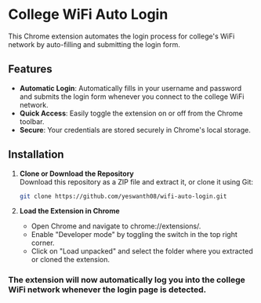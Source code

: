 # College WiFi Auto Login

This Chrome extension automates the login process for college's WiFi network by auto-filling and submitting the login form.

## Features

- **Automatic Login**: Automatically fills in your username and password and submits the login form whenever you connect to the college WiFi network.
- **Quick Access**: Easily toggle the extension on or off from the Chrome toolbar.
- **Secure**: Your credentials are stored securely in Chrome's local storage.

## Installation

1. **Clone or Download the Repository**  
   Download this repository as a ZIP file and extract it, or clone it using Git:
   ```bash
   git clone https://github.com/yeswanth08/wifi-auto-login.git

2. **Load the Extension in Chrome**

    - Open Chrome and navigate to chrome://extensions/.
    - Enable "Developer mode" by toggling the switch in the top right corner.
    - Click on "Load unpacked" and select the folder where you extracted or cloned the extension.

### The extension will now automatically log you into the college WiFi network whenever the login page is detected.
